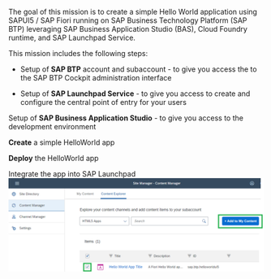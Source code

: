 
The goal of this mission is to create a simple Hello World application using SAPUI5 / SAP Fiori running on SAP Business Technology Platform (SAP BTP) leveraging SAP Business Application Studio (BAS), Cloud Foundry runtime, and SAP Launchpad Service.

This mission includes the following steps:

* Setup of **SAP BTP** account and subaccount - to give you access the to the SAP BTP Cockpit administration interface

* Setup of **SAP Launchpad Service** - to give you access to create and configure the central point of entry for your users

Setup of **SAP Business Application Studio** - to give you access to the development environment

**Create** a simple HelloWorld app

**Deploy** the HelloWorld app

Integrate the app into SAP Launchpad
![](/exercises/Add%20to%20content.png)
